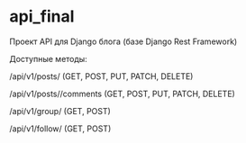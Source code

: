 # api_final


Проект API для Django блога (базе Django Rest Framework)

Доступные методы:

/api/v1/posts/ (GET, POST, PUT, PATCH, DELETE)

/api/v1/posts//comments (GET, POST, PUT, PATCH, DELETE)

/api/v1/group/ (GET, POST)

/api/v1/follow/ (GET, POST)
